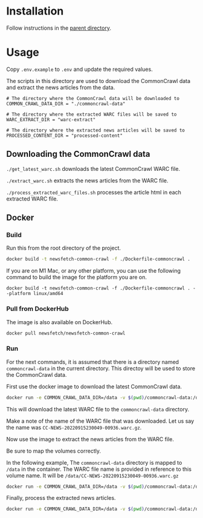 # Installation

Follow instructions in the [parent directory](../README.md).

# Usage

Copy `.env.example` to `.env` and update the required values.

The scripts in this directory are used to download the CommonCrawl data and extract the news articles from the data.

```.env
# The directory where the CommonCrawl data will be downloaded to
COMMON_CRAWL_DATA_DIR = "./commoncrawl-data"

# The directory where the extracted WARC files will be saved to
WARC_EXTRACT_DIR = "warc-extract"

# The directory where the extracted news articles will be saved to
PROCESSED_CONTENT_DIR = "processed-content"

```

## Downloading the CommonCrawl data

`./get_latest_warc.sh` downloads the latest CommonCrawl WARC file.

`./extract_warc.sh` extracts the news articles from the WARC file.

`./process_extracted_warc_files.sh` processes the article html in each extracted WARC file.

## Docker

### Build 

Run this from the root directory of the project.

```bash
docker build -t newsfetch-common-crawl -f ./Dockerfile-commoncrawl .
```

If you are on M1 Mac, or any other platform, you can use the following command to build the image for the platform you are on.

`docker build -t newsfetch-common-crawl -f ./Dockerfile-commoncrawl . --platform linux/amd64`

### Pull from DockerHub

The image is also available on DockerHub.

```bash
docker pull newsfetch/newsfetch-common-crawl
```

### Run

For the next commands, it is assumed that there is a directory named `commoncrawl-data` in the current directory.
This directoy will be used to store the CommonCrawl data.

First use the docker image to download the latest CommonCrawl data.

```bash
docker run -e COMMON_CRAWL_DATA_DIR=/data -v $(pwd)/commoncrawl-data:/data -it --name newsfetch-download-warc newsfetch/newsfetch-common-crawl sh ./get_latest_warc.sh
```

This will download the latest WARC file to the `commoncrawl-data` directory.

Make a note of the name of the WARC file that was downloaded.
Let us say the name was `CC-NEWS-20220915230049-00936.warc.gz`.

Now use the image to extract the news articles from the WARC file.

Be sure to map the volumes correctly. 

In the following example, The `commoncrawl-data` directory is mapped to `/data` in the container.
The WARC file name is provided in reference to this volume name.
It will be `/data/CC-NEWS-20220915230049-00936.warc.gz`

```bash
docker run -e COMMON_CRAWL_DATA_DIR=/data -v $(pwd)/commoncrawl-data:/data -it --name newsfetch-extract-warc newsfetch/newsfetch-common-crawl sh ./extract_warc.sh /data/CC-NEWS-20220915230049-00936.warc.gz
```

Finally, process the extracted news articles.

```bash
docker run -e COMMON_CRAWL_DATA_DIR=/data -v $(pwd)/commoncrawl-data:/data -it --name newsfetch-process-warc newsfetch/newsfetch-common-crawl sh ./process_extracted_warc_files.sh /data/CC-NEWS-20220915230049-00936.warc.gz
```
